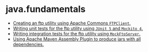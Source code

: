 # java.fundamentals

- [Creating an ftp utility using Apache Commons ```FTPClient```.](https://rustam-isangulov.github.io/2022/07/30/java-fundamentals-ftputil)
- [Writing unit tests for the ftp utility using ```JUnit 5``` and ```Mockito 4```.](https://rustam-isangulov.github.io/2022/08/01/java-fundamentals-ftputil-unittests)
- [Writing integration tests for the ftp utility using ```MockFtpServer```.](https://rustam-isangulov.github.io/2022/08/02/java-fundamentals-ftputil-integrationtests)
- [Using Apache Maven Assembly Plugin to produce jars with all dependencies.](https://rustam-isangulov.github.io/2022/08/02/java-fundamentals-ftputil-uberjar)
